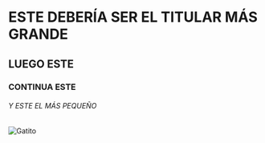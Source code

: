 # ESTE DEBERÍA SER EL TITULAR MÁS GRANDE
## LUEGO ESTE
### CONTINUA ESTE
###### Y ESTE EL MÁS PEQUEÑO
![Gatito](https://pixnio.com/free-images/2017/09/26/2017-09-26-07-58-11.jpg) 
